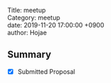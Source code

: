 Title: meetup  
Category: meetup  
date:   2019-11-20 17:00:00 +0900  
author: Hojae

## Summary
- [x] Submitted Proposal